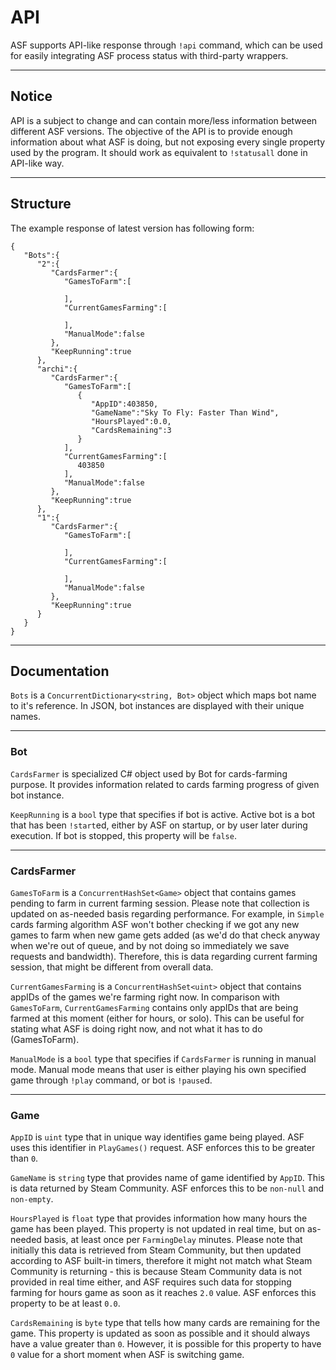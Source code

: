 # API

ASF supports API-like response through ```!api``` command, which can be used for easily integrating ASF process status with third-party wrappers.

---

## Notice

API is a subject to change and can contain more/less information between different ASF versions. The objective of the API is to provide enough information about what ASF is doing, but not exposing every single property used by the program. It should work as equivalent to ```!statusall``` done in API-like way.

---

## Structure

The example response of latest version has following form:

```
{
   "Bots":{
      "2":{
         "CardsFarmer":{
            "GamesToFarm":[

            ],
            "CurrentGamesFarming":[

            ],
            "ManualMode":false
         },
         "KeepRunning":true
      },
      "archi":{
         "CardsFarmer":{
            "GamesToFarm":[
               {
                  "AppID":403850,
                  "GameName":"Sky To Fly: Faster Than Wind",
                  "HoursPlayed":0.0,
                  "CardsRemaining":3
               }
            ],
            "CurrentGamesFarming":[
               403850
            ],
            "ManualMode":false
         },
         "KeepRunning":true
      },
      "1":{
         "CardsFarmer":{
            "GamesToFarm":[

            ],
            "CurrentGamesFarming":[

            ],
            "ManualMode":false
         },
         "KeepRunning":true
      }
   }
}
```

---

## Documentation

```Bots``` is a ```ConcurrentDictionary<string, Bot>``` object which maps bot name to it's reference. In JSON, bot instances are displayed with their unique names.

---

### Bot

```CardsFarmer``` is specialized C# object used by Bot for cards-farming purpose. It provides information related to cards farming progress of given bot instance.

```KeepRunning``` is a ```bool``` type that specifies if bot is active. Active bot is a bot that has been ```!start```ed, either by ASF on startup, or by user later during execution. If bot is stopped, this property will be ```false```.

---

### CardsFarmer

```GamesToFarm``` is a ```ConcurrentHashSet<Game>``` object that contains games pending to farm in current farming session. Please note that collection is updated on as-needed basis regarding performance. For example, in ```Simple``` cards farming algorithm ASF won't bother checking if we got any new games to farm when new game gets added (as we'd do that check anyway when we're out of queue, and by not doing so immediately we save requests and bandwidth). Therefore, this is data regarding current farming session, that might be different from overall data.

```CurrentGamesFarming``` is a ```ConcurrentHashSet<uint>``` object that contains appIDs of the games we're farming right now. In comparison with ```GamesToFarm```, ```CurrentGamesFarming``` contains only appIDs that are being farmed at this moment (either for hours, or solo). This can be useful for stating what ASF is doing right now, and not what it has to do (GamesToFarm).

```ManualMode``` is a ```bool``` type that specifies if ```CardsFarmer``` is running in manual mode. Manual mode means that user is either playing his own specified game through ```!play``` command, or bot is ```!pause```d.

---

### Game

```AppID``` is ```uint``` type that in unique way identifies game being played. ASF uses this identifier in ```PlayGames()``` request. ASF enforces this to be greater than ```0```.

```GameName``` is ```string``` type that provides name of game identified by ```AppID```. This is data returned by Steam Community. ASF enforces this to be ```non-null``` and ```non-empty```.

```HoursPlayed``` is ```float``` type that provides information how many hours the game has been played. This property is not updated in real time, but on as-needed basis, at least once per ```FarmingDelay``` minutes. Please note that initially this data is retrieved from Steam Community, but then updated according to ASF built-in timers, therefore it might not match what Steam Community is returning - this is because Steam Community data is not provided in real time either, and ASF requires such data for stopping farming for hours game as soon as it reaches ```2.0``` value. ASF enforces this property to be at least ```0.0```.

```CardsRemaining``` is ```byte``` type that tells how many cards are remaining for the game. This property is updated as soon as possible and it should always have a value greater than ```0```. However, it is possible for this property to have ```0``` value for a short moment when ASF is switching game.